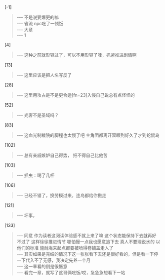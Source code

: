 
[-1] 
>--- 不是说要爆更的嘛<br>
>--- 省流 npc吃了一顿饭<br>
>--- 大章<br>
>--- 1<br>

[4] 
>--- 这种之前就形容过了，可以不用形容了哇，抓紧推进剧情啊<br>

[13] 
>--- 这里应该是把人名写反了<br>

[28] 
>--- 这里用攻占是不是更合适[fn=23]入侵自己说总有点怪怪的<br>

[52] 
>--- 光客不是圣域吗？<br>

[83] 
>--- 这血光制裁院的脚程也太慢了吧 主角团都离开双眼到好久了才到蛇鼠岛<br>

[102] 
>--- 总有亲戚嫉妒自己得势，
把不得自己比他苦<br>

[103] 
>--- 抓虫：喝了几杯<br>

[106] 
>--- 已经不错了，换劳模过来，连岛都给你搬走<br>

[121] 
>--- 坏事，<br>

[133] 
>--- 同意 作为读者这阅读体验感不就上来了嘛 这个状态能保持下去就再好不过了 这样徐徐推进情节 哪怕慢一点我也愿意追下去 真人不要理说水的 以他们的标准 施耐庵来起点都要被喷得卷铺盖走人了<br>
>--- 其实如果是完结的情况下这一张张看下去还是很好看的，但是看一下停一下代入不了无感，我决定先养一个月<br>
>--- 这一章看的倒是很惬意<br>
>--- 看完一章，就写了这哥俩吃饭/哎，急急急想看下一站<br>
